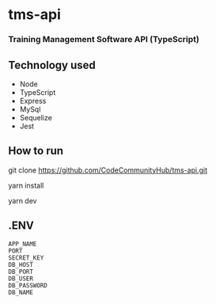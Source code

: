 # tms-api

### Training Management Software API (TypeScript)

## Technology used

- Node
- TypeScript
- Express
- MySql
- Sequelize
- Jest

## How to run

git clone https://github.com/CodeCommunityHub/tms-api.git

yarn install

yarn dev

## .ENV

    APP_NAME
    PORT
    SECRET_KEY
    DB_HOST
    DB_PORT
    DB_USER
    DB_PASSWORD
    DB_NAME
